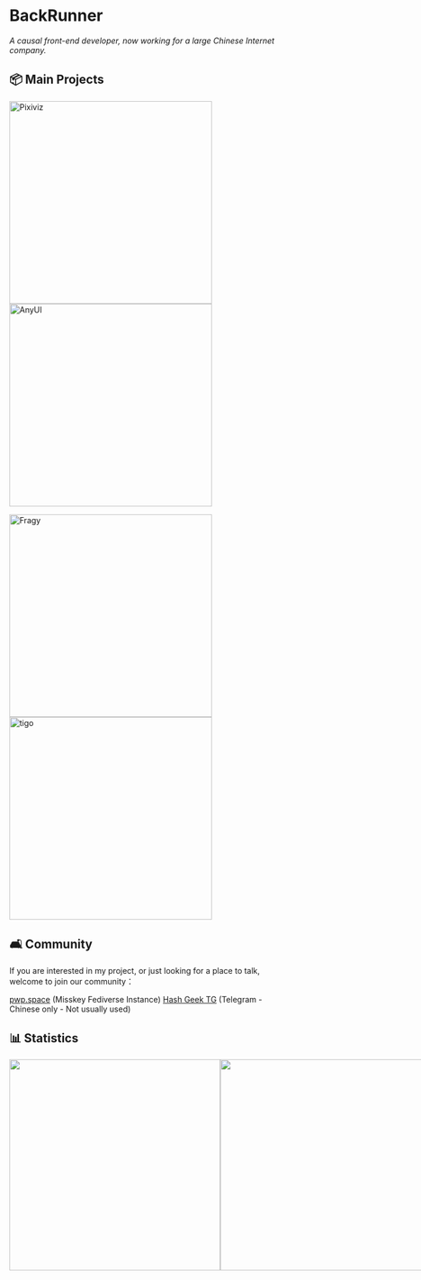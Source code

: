# BackRunner

_A causal front-end developer, now working for a large Chinese Internet company._

## 📦 Main Projects

<div>

 [<img src="https://github-readme-stats.vercel.app/api/pin/?username=pwp-app&repo=pixiviz&theme=dark" width="360" alt="Pixiviz">](https://github.com/pwp-app/pixiviz)
  [<img src="https://github-readme-stats.vercel.app/api/pin/?username=any-design&repo=anyui&theme=dark" width="360" alt="AnyUI">](https://github.com/any-design/anyui)

  </div>
  <div>

  [<img src="https://github-readme-stats.vercel.app/api/pin/?username=fragyjs&repo=fragy&theme=dark" width="360" alt="Fragy">](https://github.com/fragyjs/fragy)
  [<img src="https://github-readme-stats.vercel.app/api/pin/?username=tigojs&repo=tigo&theme=dark" width="360" alt="tigo">](https://github.com/tigojs/tigo)

  </div>

## 🛋️ Community

If you are interested in my project, or just looking for a place to talk, welcome to join our community：

[pwp.space](https://pwp.space) (Misskey Fediverse Instance)
[Hash Geek TG](https://t.me/HashGeekCoder) (Telegram - Chinese only - Not usually used)

## 📊 Statistics

[<div style="display: flex">
<img src="https://github-readme-stats.vercel.app/api/wakatime?username=@BackRunner&theme=dark" width="375">](https://wakatime.com/@BackRunner)
[<img src="https://github-readme-stats.vercel.app/api?username=backrunner&theme=dark" width="375">](https://github.com/backrunner)
</div>
